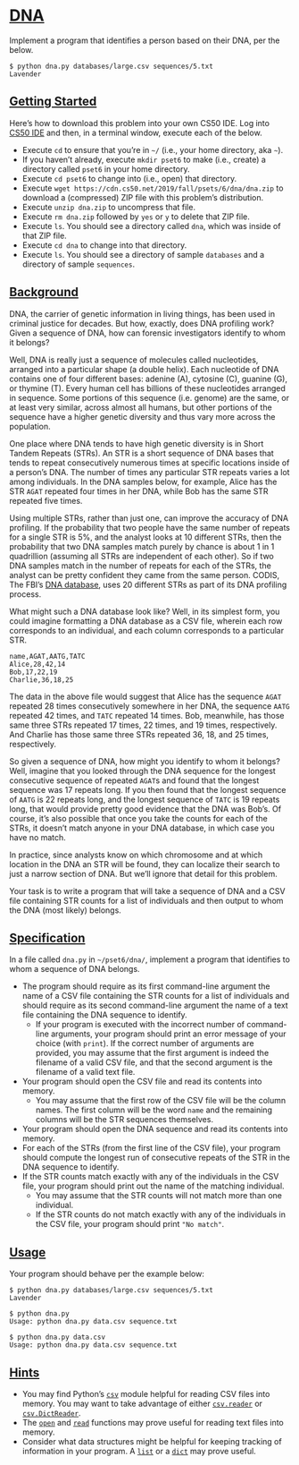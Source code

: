 <h1 id="dna"><a data-id="" href="#dna">DNA</a></h1>
<p>Implement a program that identifies a person based on their DNA, per the below.</p>

<div class="highlighter-rouge"><div class="highlight"><pre class="highlight"><code>$ python dna.py databases/large.csv sequences/5.txt
Lavender
</code></pre></div></div>

<h2 id="getting-started"><a data-id="" href="#getting-started">Getting Started</a></h2>

<p>Here’s how to download this problem into your own CS50 IDE. Log into <a href="https://ide.cs50.io/">CS50 IDE</a> and then, in a terminal window, execute each of the below.</p>

<ul class="fa-ul">
  <li data-marker="*"><span class="fa-li"><i class="fas fa-circle"></i></span>Execute <code class="highlighter-rouge">cd</code> to ensure that you’re in <code class="highlighter-rouge">~/</code> (i.e., your home directory, aka <code class="highlighter-rouge">~</code>).</li>
  <li data-marker="*"><span class="fa-li"><i class="fas fa-circle"></i></span>If you haven’t already, execute <code class="highlighter-rouge">mkdir pset6</code> to make (i.e., create) a directory called <code class="highlighter-rouge">pset6</code> in your home directory.</li>
  <li data-marker="*"><span class="fa-li"><i class="fas fa-circle"></i></span>Execute <code class="highlighter-rouge">cd pset6</code> to change into (i.e., open) that directory.</li>
  <li data-marker="*"><span class="fa-li"><i class="fas fa-circle"></i></span>Execute <code class="highlighter-rouge">wget https://cdn.cs50.net/2019/fall/psets/6/dna/dna.zip</code> to download a (compressed) ZIP file with this problem’s distribution.</li>
  <li data-marker="*"><span class="fa-li"><i class="fas fa-circle"></i></span>Execute <code class="highlighter-rouge">unzip dna.zip</code> to uncompress that file.</li>
  <li data-marker="*"><span class="fa-li"><i class="fas fa-circle"></i></span>Execute <code class="highlighter-rouge">rm dna.zip</code> followed by <code class="highlighter-rouge">yes</code> or <code class="highlighter-rouge">y</code> to delete that ZIP file.</li>
  <li data-marker="*"><span class="fa-li"><i class="fas fa-circle"></i></span>Execute <code class="highlighter-rouge">ls</code>. You should see a directory called <code class="highlighter-rouge">dna</code>, which was inside of that ZIP file.</li>
  <li data-marker="*"><span class="fa-li"><i class="fas fa-circle"></i></span>Execute <code class="highlighter-rouge">cd dna</code> to change into that directory.</li>
  <li data-marker="*"><span class="fa-li"><i class="fas fa-circle"></i></span>Execute <code class="highlighter-rouge">ls</code>. You should see a directory of sample <code class="highlighter-rouge">databases</code> and a directory of sample <code class="highlighter-rouge">sequences</code>.</li>
</ul>

<h2 id="background"><a data-id="" href="#background">Background</a></h2>

<p>DNA, the carrier of genetic information in living things, has been used in criminal justice for decades. But how, exactly, does DNA profiling work? Given a sequence of DNA, how can forensic investigators identify to whom it belongs?</p>

<p>Well, DNA is really just a sequence of molecules called nucleotides, arranged into a particular shape (a double helix). Each nucleotide of DNA contains one of four different bases: adenine (A), cytosine (C), guanine (G), or thymine (T). Every human cell has billions of these nucleotides arranged in sequence. Some portions of this sequence (i.e. genome) are the same, or at least very similar, across almost all humans, but other portions of the sequence have a higher genetic diversity and thus vary more across the population.</p>

<p>One place where DNA tends to have high genetic diversity is in Short Tandem Repeats (STRs). An STR is a short sequence of DNA bases that tends to repeat consecutively numerous times at specific locations inside of a person’s DNA. The number of times any particular STR repeats varies a lot among individuals. In the DNA samples below, for example, Alice has the STR <code class="highlighter-rouge">AGAT</code> repeated four times in her DNA, while Bob has the same STR repeated five times.</p>


<p>Using multiple STRs, rather than just one, can improve the accuracy of DNA profiling. If the probability that two people have the same number of repeats for a single STR is 5%, and the analyst looks at 10 different STRs, then the probability that two DNA samples match purely by chance is about 1 in 1 quadrillion (assuming all STRs are independent of each other). So if two DNA samples match in the number of repeats for each of the STRs, the analyst can be pretty confident they came from the same person. CODIS, The FBI’s <a href="https://www.fbi.gov/services/laboratory/biometric-analysis/codis/codis-and-ndis-fact-sheet">DNA database</a>, uses 20 different STRs as part of its DNA profiling process.</p>

<p>What might such a DNA database look like? Well, in its simplest form, you could imagine formatting a DNA database as a CSV file, wherein each row corresponds to an individual, and each column corresponds to a particular STR.</p>

<div class="highlighter-rouge"><div class="highlight"><pre class="highlight"><code>name,AGAT,AATG,TATC
Alice,28,42,14
Bob,17,22,19
Charlie,36,18,25
</code></pre></div></div>

<p>The data in the above file would suggest that Alice has the sequence <code class="highlighter-rouge">AGAT</code> repeated 28 times consecutively somewhere in her DNA, the sequence <code class="highlighter-rouge">AATG</code> repeated 42 times, and <code class="highlighter-rouge">TATC</code> repeated 14 times. Bob, meanwhile, has those same three STRs repeated 17 times, 22 times, and 19 times, respectively. And Charlie has those same three STRs repeated 36, 18, and 25 times, respectively.</p>

<p>So given a sequence of DNA, how might you identify to whom it belongs? Well, imagine that you looked through the DNA sequence for the longest consecutive sequence of repeated <code class="highlighter-rouge">AGAT</code>s and found that the longest sequence was 17 repeats long. If you then found that the longest sequence of <code class="highlighter-rouge">AATG</code> is 22 repeats long, and the longest sequence of <code class="highlighter-rouge">TATC</code> is 19 repeats long, that would provide pretty good evidence that the DNA was Bob’s. Of course, it’s also possible that once you take the counts for each of the STRs, it doesn’t match anyone in your DNA database, in which case you have no match.</p>

<p>In practice, since analysts know on which chromosome and at which location in the DNA an STR will be found, they can localize their search to just a narrow section of DNA. But we’ll ignore that detail for this problem.</p>

<p>Your task is to write a program that will take a sequence of DNA and a CSV file containing STR counts for a list of individuals and then output to whom the DNA (most likely) belongs.</p>

<h2 id="specification"><a data-id="" href="#specification">Specification</a></h2>

<p>In a file called <code class="highlighter-rouge">dna.py</code> in <code class="highlighter-rouge">~/pset6/dna/</code>, implement a program that identifies to whom a sequence of DNA belongs.</p>

<ul class="fa-ul">
  <li data-marker="*"><span class="fa-li"><i class="fas fa-circle"></i></span>The program should require as its first command-line argument the name of a CSV file containing the STR counts for a list of individuals and should require as its second command-line argument the name of a text file containing the DNA sequence to identify.
    <ul class="fa-ul">
      <li data-marker="*"><span class="fa-li"><i class="fas fa-circle"></i></span>If your program is executed with the incorrect number of command-line arguments, your program should print an error message of your choice (with <code class="highlighter-rouge">print</code>). If the correct number of arguments are provided, you may assume that the first argument is indeed the filename of a valid CSV file, and that the second argument is the filename of a valid text file.</li>
    </ul>
  </li>
  <li data-marker="*"><span class="fa-li"><i class="fas fa-circle"></i></span>Your program should open the CSV file and read its contents into memory.
    <ul class="fa-ul">
      <li data-marker="*"><span class="fa-li"><i class="fas fa-circle"></i></span>You may assume that the first row of the CSV file will be the column names. The first column will be the word <code class="highlighter-rouge">name</code> and the remaining columns will be the STR sequences themselves.</li>
    </ul>
  </li>
  <li data-marker="*"><span class="fa-li"><i class="fas fa-circle"></i></span>Your program should open the DNA sequence and read its contents into memory.</li>
  <li data-marker="*"><span class="fa-li"><i class="fas fa-circle"></i></span>For each of the STRs (from the first line of the CSV file), your program should compute the longest run of consecutive repeats of the STR in the DNA sequence to identify.</li>
  <li data-marker="*"><span class="fa-li"><i class="fas fa-circle"></i></span>If the STR counts match exactly with any of the individuals in the CSV file, your program should print out the name of the matching individual.
    <ul class="fa-ul">
      <li data-marker="*"><span class="fa-li"><i class="fas fa-circle"></i></span>You may assume that the STR counts will not match more than one individual.</li>
      <li data-marker="*"><span class="fa-li"><i class="fas fa-circle"></i></span>If the STR counts do not match exactly with any of the individuals in the CSV file, your program should print <code class="highlighter-rouge">"No match"</code>.</li>
    </ul>
  </li>
</ul>


<h2 id="usage"><a data-id="" href="#usage">Usage</a></h2>

<p>Your program should behave per the example below:</p>

<div class="highlighter-rouge"><div class="highlight"><pre class="highlight"><code>$ python dna.py databases/large.csv sequences/5.txt
Lavender
</code></pre></div></div>

<div class="highlighter-rouge"><div class="highlight"><pre class="highlight"><code>$ python dna.py
Usage: python dna.py data.csv sequence.txt
</code></pre></div></div>

<div class="highlighter-rouge"><div class="highlight"><pre class="highlight"><code>$ python dna.py data.csv
Usage: python dna.py data.csv sequence.txt
</code></pre></div></div>

<h2 id="hints"><a data-id="" href="#hints">Hints</a></h2>

<ul class="fa-ul">
  <li data-marker="*"><span class="fa-li"><i class="fas fa-circle"></i></span>You may find Python’s <a href="https://docs.python.org/3/library/csv.html"><code class="highlighter-rouge">csv</code></a> module helpful for reading CSV files into memory. You may want to take advantage of either <a href="https://docs.python.org/3/library/csv.html#csv.reader"><code class="highlighter-rouge">csv.reader</code></a> or <a href="https://docs.python.org/3/library/csv.html#csv.DictReader"><code class="highlighter-rouge">csv.DictReader</code></a>.</li>
  <li data-marker="*"><span class="fa-li"><i class="fas fa-circle"></i></span>The <a href="https://docs.python.org/3.3/tutorial/inputoutput.html#reading-and-writing-files"><code class="highlighter-rouge">open</code></a> and <a href="https://docs.python.org/3.3/tutorial/inputoutput.html#methods-of-file-objects"><code class="highlighter-rouge">read</code></a> functions may prove useful for reading text files into memory.</li>
  <li data-marker="*"><span class="fa-li"><i class="fas fa-circle"></i></span>Consider what data structures might be helpful for keeping tracking of information in your program. A <a href="https://docs.python.org/3/tutorial/introduction.html#lists"><code class="highlighter-rouge">list</code></a> or a <a href="https://docs.python.org/3/tutorial/datastructures.html#dictionaries"><code class="highlighter-rouge">dict</code></a> may prove useful.</li>
</ul>




